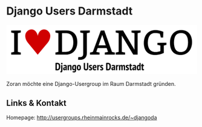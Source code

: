 # Django Users Darmstadt
![Django Users Darmstadt](./djangoda.logo.png)

Zoran möchte eine Django-Usergroup im Raum Darmstadt gründen.


## Links &amp; Kontakt

Homepage: <http://usergroups.rheinmainrocks.de/~djangoda>










